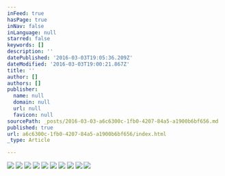 ```yaml
---
inFeed: true
hasPage: true
inNav: false
inLanguage: null
starred: false
keywords: []
description: ''
datePublished: '2016-03-03T19:05:36.209Z'
dateModified: '2016-03-03T19:00:21.867Z'
title: ''
author: []
authors: []
publisher:
  name: null
  domain: null
  url: null
  favicon: null
sourcePath: _posts/2016-03-03-a6c6300c-1fb0-4207-84a5-a1900b6bf656.md
published: true
url: a6c6300c-1fb0-4207-84a5-a1900b6bf656/index.html
_type: Article

---
```

![](https://the-grid-user-content.s3-us-west-2.amazonaws.com/6047956f-b66f-497e-b621-788e6e201e66.jpg)
![](https://the-grid-user-content.s3-us-west-2.amazonaws.com/35c9131a-7d1f-4003-964a-5cc918110320.jpg)
![](https://the-grid-user-content.s3-us-west-2.amazonaws.com/9daa2930-175e-46da-90a2-12c29b5a4990.jpg)
![](https://the-grid-user-content.s3-us-west-2.amazonaws.com/c5a68c79-6e35-43f2-aaa3-ce2a654e78f4.jpg)
![](https://the-grid-user-content.s3-us-west-2.amazonaws.com/ef5bc912-9346-4d99-9e8b-937230495197.jpg)
![](https://the-grid-user-content.s3-us-west-2.amazonaws.com/0002ee0b-f112-4879-8df2-ce23446fe92b.jpg)
![](https://the-grid-user-content.s3-us-west-2.amazonaws.com/6c314724-6d75-4dfc-9778-699d42d0f111.jpg)
![](https://the-grid-user-content.s3-us-west-2.amazonaws.com/7eeec34c-8a07-4d8e-9dc2-18027b6d2985.jpg)
![](https://the-grid-user-content.s3-us-west-2.amazonaws.com/02e64d4e-b069-402c-8f90-df687e09f6c3.jpg)
![](https://the-grid-user-content.s3-us-west-2.amazonaws.com/42d91a40-4f86-40b2-9f2b-3fadea1cf35b.jpg)